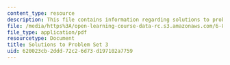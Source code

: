 ```yaml
---
content_type: resource
description: This file contains information regarding solutions to problem set 3.
file: /media/https%3A/open-learning-course-data-rc.s3.amazonaws.com/6-851-advanced-data-structures-spring-2012/620023cb2ddd72c26d73d197102a7759_MIT6_851S12_ps3sol.pdf
file_type: application/pdf
resourcetype: Document
title: Solutions to Problem Set 3
uid: 620023cb-2ddd-72c2-6d73-d197102a7759
---
```

